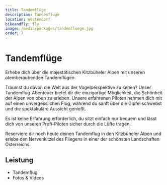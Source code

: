 ```yaml
---
title: Tandemflüge
description: Tandemflüge
location: Westendorf
bikeandfly: fly
image: /media/packages/tandemfluege.jpg
order: 7
---
```


# Tandemflüge

Erhebe dich über die majestätischen Kitzbüheler Alpen mit unseren atemberaubenden Tandemflügen. 

Träumst du davon die Welt aus der Vogelperspektive zu sehen? Unser Tandemflug-Abenteuer bietet dir die einzigartige Möglichkeit, die Schönheit der Alpen von oben zu erleben. Unsere erfahrenen Piloten nehmen dich mit auf einen unvergesslichen Flug, während du sanft über die Gipfel schwebst und die spektakuläre Aussicht genießt. 

Es ist keine Erfahrung erforderlich, du sitzt einfach nur bequem und lässt dich von unseren Profi-Piloten sicher durch die Lüfte tragen.

Reserviere dir noch heute deinen Tandemflug in den Kitzbüheler Alpen und erlebe den Nervenkitzel des Fliegens in einer der schönsten Landschaften Österreichs. 


## Leistung

-	Tandemflug
-	Fotos & Videos

<ContentImageGallery path="/media/packages/gallerie/"/>
